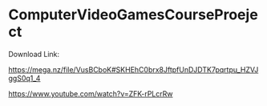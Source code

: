 ﻿# ComputerVideoGamesCourseProeject

Download Link:

https://mega.nz/file/VusBCboK#SKHEhC0brx8JftpfUnDJDTK7pqrtpu_HZVJggS0q1_4

https://www.youtube.com/watch?v=ZFK-rPLcrRw


